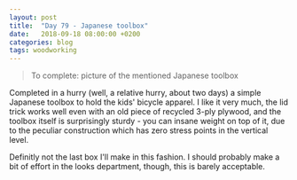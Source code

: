 ```yaml
---
layout: post
title:  "Day 79 - Japanese toolbox"
date:   2018-09-18 08:00:00 +0200
categories: blog
tags: woodworking
---
```


> To complete: picture of the mentioned Japanese toolbox

Completed in a hurry (well, a relative hurry, about two days) a simple Japanese toolbox to hold the kids' bicycle apparel. I like it very much, the lid trick works well even with an old piece of recycled 3-ply plywood, and the toolbox itself is surprisingly sturdy - you can insane weight on top of it, due to the peculiar construction which has zero stress points in the vertical level.

Definitly not the last box I'll make in this fashion. I should probably make a bit of effort in the looks department, though, this is barely acceptable.

